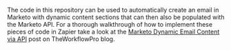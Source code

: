 The code in this repository can be used to automatically create an email in Marketo with dynamic content sections that can then also be populated with the Marketo API. For a thorough walkthrough of how to implement these pieces of code in Zapier take a look at the [Marketo Dynamic Email Content via API](https://theworkflowpro.com/marketo-dynamic-email-content/?utm_source=github&utm_medium=referral&utm_campaign=readme) post on TheWorkflowPro blog.
